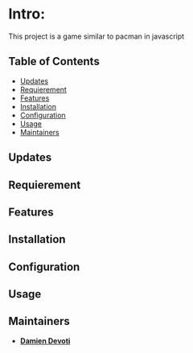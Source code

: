 # Intro:

This project is a game similar to pacman in javascript

## Table of Contents

- [Updates](#Updates)
- [Requierement](#Requierement)
- [Features](#Features)
- [Installation](#installation)
- [Configuration](#Configuration)
- [Usage](#Usage)
- [Maintainers](#Maintainers)

## Updates

## Requierement

## Features

## Installation

## Configuration


## Usage

## Maintainers

* __[Damien Devoti](https://github.com/damien-d13)__

